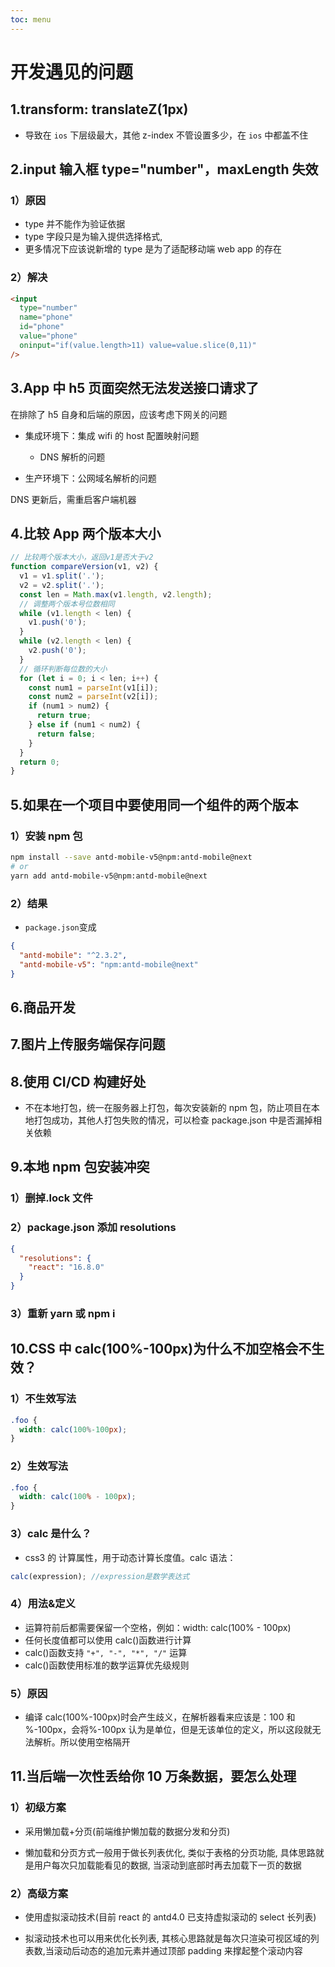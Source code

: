 ```yaml
---
toc: menu
---
```


# 开发遇见的问题

## 1.transform: translateZ(1px)

- 导致在 `ios` 下层级最大，其他 z-index 不管设置多少，在 `ios` 中都盖不住

## 2.input 输入框 type="number"，maxLength 失效

### 1）原因

- type 并不能作为验证依据
- type 字段只是为输入提供选择格式,
- 更多情况下应该说新增的 type 是为了适配移动端 web app 的存在

### 2）解决

```html
<input
  type="number"
  name="phone"
  id="phone"
  value="phone"
  oninput="if(value.length>11) value=value.slice(0,11)"
/>
```

## 3.App 中 h5 页面突然无法发送接口请求了

在排除了 h5 自身和后端的原因，应该考虑下网关的问题

- 集成环境下：集成 wifi 的 host 配置映射问题

  - DNS 解析的问题

- 生产环境下：公网域名解析的问题

DNS 更新后，需重启客户端机器

## 4.比较 App 两个版本大小

```js
// 比较两个版本大小，返回v1是否大于v2
function compareVersion(v1, v2) {
  v1 = v1.split('.');
  v2 = v2.split('.');
  const len = Math.max(v1.length, v2.length);
  // 调整两个版本号位数相同
  while (v1.length < len) {
    v1.push('0');
  }
  while (v2.length < len) {
    v2.push('0');
  }
  // 循环判断每位数的大小
  for (let i = 0; i < len; i++) {
    const num1 = parseInt(v1[i]);
    const num2 = parseInt(v2[i]);
    if (num1 > num2) {
      return true;
    } else if (num1 < num2) {
      return false;
    }
  }
  return 0;
}
```

## 5.如果在一个项目中要使用同一个组件的两个版本

### 1）安装 npm 包

```bash
npm install --save antd-mobile-v5@npm:antd-mobile@next
# or
yarn add antd-mobile-v5@npm:antd-mobile@next
```

### 2）结果

- `package.json`变成

```json
{
  "antd-mobile": "^2.3.2",
  "antd-mobile-v5": "npm:antd-mobile@next"
}
```

## 6.商品开发

## 7.图片上传服务端保存问题

## 8.使用 CI/CD 构建好处

- 不在本地打包，统一在服务器上打包，每次安装新的 npm 包，防止项目在本地打包成功，其他人打包失败的情况，可以检查 package.json 中是否漏掉相关依赖

## 9.本地 npm 包安装冲突

### 1）删掉.lock 文件

### 2）package.json 添加 resolutions

```json
{
  "resolutions": {
    "react": "16.8.0"
  }
}
```

### 3）重新 yarn 或 npm i

## 10.CSS 中 calc(100%-100px)为什么不加空格会不生效？

### 1）不生效写法

```css
.foo {
  width: calc(100%-100px);
}
```

### 2）生效写法

```css
.foo {
  width: calc(100% - 100px);
}
```

### 3）calc 是什么？

- css3 的 计算属性，用于动态计算长度值。calc 语法：

```js
calc(expression); //expression是数学表达式
```

### 4）用法&定义

- 运算符前后都需要保留一个空格，例如：width: calc(100% - 100px)
- 任何长度值都可以使用 calc()函数进行计算
- calc()函数支持 `"+", "-", "*", "/"` 运算
- calc()函数使用标准的数学运算优先级规则

### 5）原因

- 编译 calc(100%-100px)时会产生歧义，在解析器看来应该是：100 和 %-100px，会将%-100px 认为是单位，但是无该单位的定义，所以这段就无法解析。所以使用空格隔开

## 11.当后端一次性丢给你 10 万条数据，要怎么处理

### 1）初级方案

- 采用懒加载+分页(前端维护懒加载的数据分发和分页)

- 懒加载和分页方式一般用于做长列表优化, 类似于表格的分页功能, 具体思路就是用户每次只加载能看见的数据, 当滚动到底部时再去加载下一页的数据

### 2）高级方案

- 使用虚拟滚动技术(目前 react 的 antd4.0 已支持虚拟滚动的 select 长列表)

- 拟滚动技术也可以用来优化长列表, 其核心思路就是每次只渲染可视区域的列表数,当滚动后动态的追加元素并通过顶部 padding 来撑起整个滚动内容

